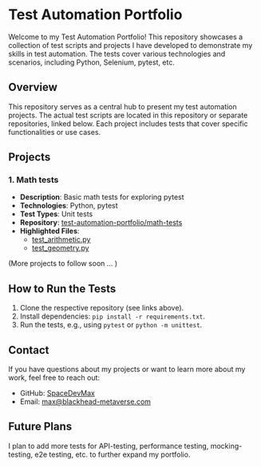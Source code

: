 # Test Automation Portfolio

Welcome to my Test Automation Portfolio! This repository showcases a collection of test scripts and projects I have developed to demonstrate my skills in test automation. The tests cover various technologies and scenarios, including Python, Selenium, pytest, etc.

## Overview

This repository serves as a central hub to present my test automation projects. The actual test scripts are located in this repository or separate repositories, linked below. Each project includes tests that cover specific functionalities or use cases.

## Projects

### 1. Math tests
- **Description**: Basic math tests for exploring pytest
- **Technologies**: Python, pytest
- **Test Types**: Unit tests
- **Repository**: [test-automation-portfolio/math-tests](https://github.com/SpaceDevMax/test-automation-portfolio)
- **Highlighted Files**:
    - [test_arithmetic.py](https://github.com/SpaceDevMax/test-automation-portfolio/blob/main/math-tests/test_arithmetic.py)
    - [test_geometry.py](https://github.com/SpaceDevMax/test-automation-portfolio/blob/main/math-tests/test_geometry.py)
 
(More projects to follow soon ... )

## How to Run the Tests
1. Clone the respective repository (see links above).
2. Install dependencies: `pip install -r requirements.txt`.
3. Run the tests, e.g., using `pytest` or `python -m unittest`.

## Contact
If you have questions about my projects or want to learn more about my work, feel free to reach out:
- GitHub: [SpaceDevMax](https://github.com/SpaceDevMax)
- Email: max@blackhead-metaverse.com

## Future Plans
I plan to add more tests for API-testing, performance testing, mocking-testing, e2e testing, etc. to further expand my portfolio.

  


